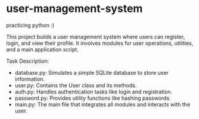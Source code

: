 # user-management-system
practicing python :)


This project builds a user management system where users can register, login, and view their profile. 
It involves modules for user operations, utilities, and a main application script.

Task Description:

* database.py: Simulates a simple SQLite database to store user information.
* user.py: Contains the User class and its methods.
* auth.py: Handles authentication tasks like login and registration.
* password.py: Provides utility functions like hashing passwords.
* main.py: The main file that integrates all modules and interacts with the user.